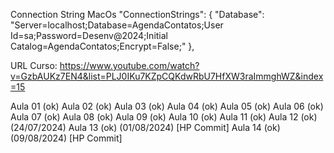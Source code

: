 Connection String
    MacOs
        "ConnectionStrings": {
            "Database": "Server=localhost;Database=AgendaContatos;User Id=sa;Password=Desenv@2024;Initial Catalog=AgendaContatos;Encrypt=False;"
        },


URL Curso: https://www.youtube.com/watch?v=GzbAUKz7EN4&list=PLJ0IKu7KZpCQKdwRbU7HfXW3raImmghWZ&index=15

Aula 01 (ok)
Aula 02 (ok)
Aula 03 (ok)
Aula 04 (ok)
Aula 05 (ok)
Aula 06 (ok)
Aula 07 (ok)
Aula 08 (ok)
Aula 09 (ok)
Aula 10 (ok)
Aula 11 (ok)
Aula 12 (ok) (24/07/2024)
Aula 13 (ok) (01/08/2024) [HP Commit]
Aula 14 (ok) (09/08/2024) [HP Commit]


